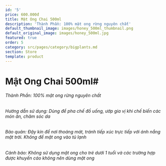 ```yaml
---
id: '5'
price: 600.000đ
title: Mật Ong Chai 500ml
description: 'Thành Phần: 100% mật ong rừng nguyên chất'
default_thumbnail_image: images/honey_500ml_thumbnail.png
default_original_image: images/honey_500ml.jpg
featured: true
order: 5
category: src/pages/category/bigplants.md
section: Store
template: product
---
```


# **Mật Ong Chai 500ml**# 
###### Thành Phần: 100% mật ong rừng nguyên chất
###### Hướng dẫn sử dụng: Dùng để pha chế đồ uống, ướp gia vị khi chế biến các món ăn, chăm sóc da
###### Bảo quản: Đậy kín để nơi thoáng mát, tránh tiếp xúc trực tiếp với ánh nắng mặt trời. Không để mật ong vào tủ lạnh
###### Cảnh báo: Không sử dụng mật ong cho trẻ dưới 1 tuổi và các trường hợp được khuyến cáo không nên dùng mật ong